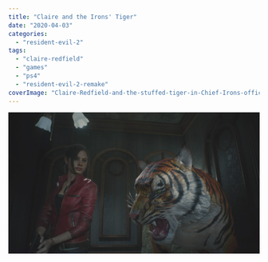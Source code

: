 ```yaml
---
title: "Claire and the Irons' Tiger"
date: "2020-04-03"
categories: 
  - "resident-evil-2"
tags: 
  - "claire-redfield"
  - "games"
  - "ps4"
  - "resident-evil-2-remake"
coverImage: "Claire-Redfield-and-the-stuffed-tiger-in-Chief-Irons-office-scaled-1.jpg"
---
```


[![](images/Claire-Redfield-and-the-stuffed-tiger-in-Chief-Irons-office-scaled-1.jpg)](https://davidpeach.co.uk/wp-content/uploads/2020/04/Claire-Redfield-and-the-stuffed-tiger-in-Chief-Irons-office-scaled-1.jpg)
